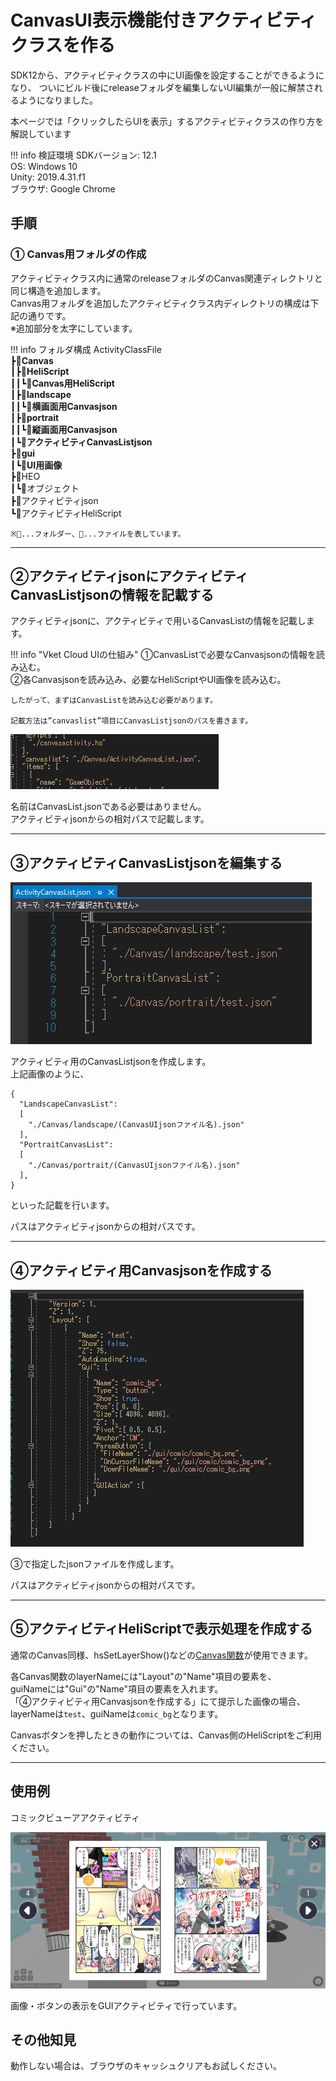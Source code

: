# CanvasUI表示機能付きアクティビティクラスを作る

SDK12から、アクティビティクラスの中にUI画像を設定することができるようになり、
ついにビルド後にreleaseフォルダを編集しないUI編集が一般に解禁されるようになりました。

本ページでは「クリックしたらUIを表示」するアクティビティクラスの作り方を解説しています

!!! info 検証環境
    SDKバージョン: 12.1<br>
    OS: Windows 10<br>
    Unity: 2019.4.31.f1<br>
    ブラウザ: Google Chrome<br>

## 手順

### ① Canvas用フォルダの作成

アクティビティクラス内に通常のreleaseフォルダのCanvas関連ディレクトリと同じ構造を追加します。  
Canvas用フォルダを追加したアクティビティクラス内ディレクトリの構成は下記の通りです。  
※追加部分を太字にしています。  

!!! info フォルダ構成
    ActivityClassFile  
    ┣**📂Canvas**  
    ┃┣**📂HeliScript**  
    ┃┃┗**📄Canvas用HeliScript**  
    ┃┣**📂landscape**  
    ┃┃┗**📄横画面用Canvasjson**  
    ┃┣**📂portrait**  
    ┃┃┗**📄縦画面用Canvasjson**  
    ┃┗**📄アクティビティCanvasListjson**  
    ┣**📂gui**  
    ┃┗**📄UI用画像**  
    ┣📂HEO  
    ┃┗📄オブジェクト  
    ┣📄アクティビティjson  
    ┗📄アクティビティHeliScript  
      
    ※📂...フォルダー、📄...ファイルを表しています。

---

## ②アクティビティjsonにアクティビティCanvasListjsonの情報を記載する

アクティビティjsonに、アクティビティで用いるCanvasListの情報を記載します。

!!! info "Vket Cloud UIの仕組み"
    ①CanvasListで必要なCanvasjsonの情報を読み込む。  
    ②各Canvasjsonを読み込み、必要なHeliScriptやUI画像を読み込む。

    したがって、まずはCanvasListを読み込む必要があります。

    記載方法は”canvaslist”項目にCanvasListjsonのパスを書きます。


![ActivityWithCanvasUI](img/ActivityWithCanvasUI01.jpg)

名前はCanvasList.jsonである必要はありません。  
アクティビティjsonからの相対パスで記載します。

---

## ③アクティビティCanvasListjsonを編集する

![ActivityWithCanvasUI](img/ActivityWithCanvasUI02.jpg)

アクティビティ用のCanvasListjsonを作成します。  
上記画像のように、
```
{
  "LandscapeCanvasList":
  [
    "./Canvas/landscape/(CanvasUIjsonファイル名).json"
  ],
  "PortraitCanvasList":
  [
    "./Canvas/portrait/(CanvasUIjsonファイル名).json"
  ],
}
```

といった記載を行います。

パスはアクティビティjsonからの相対パスです。

---

## ④アクティビティ用Canvasjsonを作成する

![ActivityWithCanvasUI](img/ActivityWithCanvasUI03.jpg)

③で指定したjsonファイルを作成します。  

パスはアクティビティjsonからの相対パスです。

---

## ⑤アクティビティHeliScriptで表示処理を作成する

通常のCanvas同様、hsSetLayerShow()などの[Canvas関数](https://vrhikky.github.io/VketCloudSDK_Documents/latest/hs/hs_system_function_gui.html)が使用できます。

各Canvas関数のlayerNameには"Layout"の"Name"項目の要素を、  
guiNameには"Gui"の"Name"項目の要素を入れます。  
「④アクティビティ用Canvasjsonを作成する」にて提示した画像の場合、  
layerNameは`test`、guiNameは`comic_bg`となります。  

Canvasボタンを押したときの動作については、Canvas側のHeliScriptをご利用ください。

---

## 使用例

コミックビューアアクティビティ

![ActivityWithCanvasUI](img/ActivityWithCanvasUI04.jpg)

画像・ボタンの表示をGUIアクティビティで行っています。

## その他知見

動作しない場合は、ブラウザのキャッシュクリアもお試しください。
